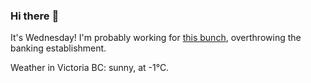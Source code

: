 ### Hi there :wave:

It's Wednesday! I'm probably working for [this bunch](https://github.com/kohofinancial), overthrowing the banking establishment.

Weather in Victoria BC: sunny, at -1°C.
